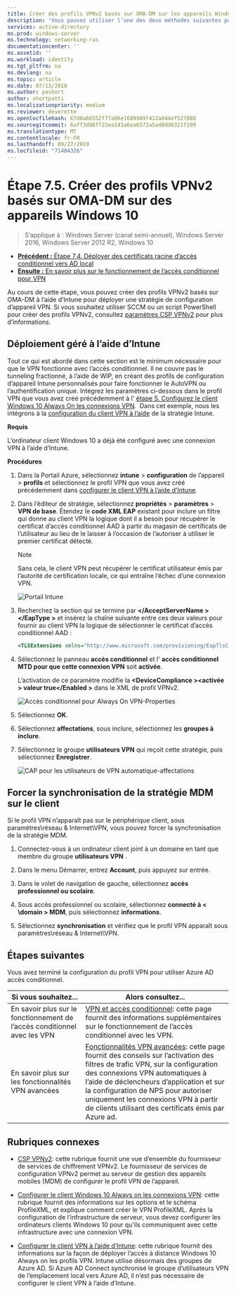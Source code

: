 ```yaml
---
title: Créer des profils VPNv2 basés sur OMA-DM sur les appareils Windows 10
description: 'Vous pouvez utiliser l’une des deux méthodes suivantes pour créer des profils VPNv2 basés sur OMA-DM. '
services: active-directory
ms.prod: windows-server
ms.technology: networking-ras
documentationcenter: ''
ms.assetid: ''
ms.workload: identity
ms.tgt_pltfrm: na
ms.devlang: na
ms.topic: article
ms.date: 07/13/2018
ms.author: pashort
author: shortpatti
ms.localizationpriority: medium
ms.reviewer: deverette
ms.openlocfilehash: 67d8a66552f77a66e1689989f412a844ef527880
ms.sourcegitcommit: 6aff3d88ff22ea141a6ea6572a5ad8dd6321f199
ms.translationtype: MT
ms.contentlocale: fr-FR
ms.lasthandoff: 09/27/2019
ms.locfileid: "71404326"
---
```

# <a name="step-75-create-oma-dm-based-vpnv2-profiles-to-windows-10-devices"></a>Étape 7.5. Créer des profils VPNv2 basés sur OMA-DM sur des appareils Windows 10

>S’applique à : Windows Server (canal semi-annuel), Windows Server 2016, Windows Server 2012 R2, Windows 10

- [**Précédent :** Étape 7,4. Déployer des certificats racine d’accès conditionnel vers AD local](vpn-deploy-cond-access-root-cert-to-on-premise-ad.md)
- [**Ensuite :** En savoir plus sur le fonctionnement de l’accès conditionnel pour VPN](https://docs.microsoft.com/windows/access-protection/vpn/vpn-conditional-access)

Au cours de cette étape, vous pouvez créer des profils VPNv2 basés sur OMA-DM à l’aide d’Intune pour déployer une stratégie de configuration d’appareil VPN. Si vous souhaitez utiliser SCCM ou un script PowerShell pour créer des profils VPNv2, consultez [paramètres CSP VPNv2](https://docs.microsoft.com/windows/client-management/mdm/vpnv2-csp) pour plus d’informations. 

## <a name="managed-deployment-using-intune"></a>Déploiement géré à l’aide d’Intune

Tout ce qui est abordé dans cette section est le minimum nécessaire pour que le VPN fonctionne avec l’accès conditionnel. Il ne couvre pas le tunneling fractionné, à l’aide de WIP, en créant des profils de configuration d’appareil Intune personnalisés pour faire fonctionner le AutoVPN ou l’authentification unique. Intégrez les paramètres ci-dessous dans le profil VPN que vous avez créé précédemment à l' [étape 5. Configurez le client Windows 10 Always On les connexions VPN](always-on-vpn/deploy/vpn-deploy-client-vpn-connections.md).  Dans cet exemple, nous les intégrons à la [configuration du client VPN à l’aide](always-on-vpn/deploy/vpn-deploy-client-vpn-connections.md#configure-the-vpn-client-by-using-intune) de la stratégie Intune. 

**Requis**

L’ordinateur client Windows 10 a déjà été configuré avec une connexion VPN à l’aide d’Intune.   


**Procédures**

1. Dans la Portail Azure, sélectionnez **intune** > **configuration** de l’appareil > **profils** et sélectionnez le profil VPN que vous avez créé précédemment dans [configurer le client VPN à l’aide d’Intune](always-on-vpn/deploy/vpn-deploy-client-vpn-connections.md#configure-the-vpn-client-by-using-intune).
    
2. Dans l’éditeur de stratégie, sélectionnez **propriétés** > **paramètres** > **VPN de base**. Étendez le **code XML EAP** existant pour inclure un filtre qui donne au client VPN la logique dont il a besoin pour récupérer le certificat d’accès conditionnel AAD à partir du magasin de certificats de l’utilisateur au lieu de le laisser à l’occasion de l’autoriser à utiliser le premier certificat détecté.

    >[!NOTE]
    >Sans cela, le client VPN peut récupérer le certificat utilisateur émis par l’autorité de certification locale, ce qui entraîne l’échec d’une connexion VPN.

    ![Portail Intune](../../media/Always-On-Vpn/intune-eap-xml.png)

3. Recherchez la section qui se termine par **\</AcceptServerName >\</EapType >** et insérez la chaîne suivante entre ces deux valeurs pour fournir au client VPN la logique de sélectionner le certificat d’accès conditionnel AAD :

    ```XML
    <TLSExtensions xmlns="http://www.microsoft.com/provisioning/EapTlsConnectionPropertiesV2"><FilteringInfo xmlns="http://www.microsoft.com/provisioning/EapTlsConnectionPropertiesV3"><EKUMapping><EKUMap><EKUName>AAD Conditional Access</EKUName><EKUOID>1.3.6.1.4.1.311.87</EKUOID></EKUMap></EKUMapping><ClientAuthEKUList Enabled="true"><EKUMapInList><EKUName>AAD Conditional Access</EKUName></EKUMapInList></ClientAuthEKUList></FilteringInfo></TLSExtensions>
    ```

4. Sélectionnez le panneau **accès conditionnel** et l' **accès conditionnel MTD pour que cette connexion VPN** soit **activée**.
   
   L’activation de ce paramètre modifie la **\<DeviceCompliance >\<activée > valeur true\</Enabled >** dans le XML de profil VPNv2.

    ![Accès conditionnel pour Always On VPN-Properties](../../media/Always-On-Vpn/vpn-conditional-access-azure-ad.png)

5. Sélectionnez **OK**.

6. Sélectionnez **affectations**, sous inclure, sélectionnez les **groupes à inclure**.

7. Sélectionnez le groupe **utilisateurs VPN** qui reçoit cette stratégie, puis sélectionnez **Enregistrer**.

    ![CAP pour les utilisateurs de VPN automatique-affectations](../../media/Always-On-Vpn/cap-for-auto-vpn-users-assignments.png)

## <a name="force-mdm-policy-sync-on-the-client"></a>Forcer la synchronisation de la stratégie MDM sur le client

Si le profil VPN n’apparaît pas sur le périphérique client, sous paramètres\\réseau & Internet\\VPN, vous pouvez forcer la synchronisation de la stratégie MDM.

1. Connectez-vous à un ordinateur client joint à un domaine en tant que membre du groupe **utilisateurs VPN** .

2. Dans le menu Démarrer, entrez **Account**, puis appuyez sur entrée.

3. Dans le volet de navigation de gauche, sélectionnez **accès professionnel ou scolaire**.

4. Sous accès professionnel ou scolaire, sélectionnez **connecté à < \domain > MDM**, puis sélectionnez **informations**.

5. Sélectionnez **synchronisation** et vérifiez que le profil VPN apparaît sous paramètres\\réseau & Internet\\VPN.


## <a name="next-steps"></a>Étapes suivantes

Vous avez terminé la configuration du profil VPN pour utiliser Azure AD accès conditionnel. 

|Si vous souhaitez...  |Alors consultez...  |
|---------|---------|
|En savoir plus sur le fonctionnement de l’accès conditionnel avec les VPN  |[VPN et accès conditionnel](https://docs.microsoft.com/windows/access-protection/vpn/vpn-conditional-access): cette page fournit des informations supplémentaires sur le fonctionnement de l’accès conditionnel avec les VPN.      |
|En savoir plus sur les fonctionnalités VPN avancées  |[Fonctionnalités VPN avancées](always-on-vpn/deploy/always-on-vpn-adv-options.md#advanced-vpn-features): cette page fournit des conseils sur l’activation des filtres de trafic VPN, sur la configuration des connexions VPN automatiques à l’aide de déclencheurs d’application et sur la configuration de NPS pour autoriser uniquement les connexions VPN à partir de clients utilisant des certificats émis par Azure ad.        |


## <a name="related-topics"></a>Rubriques connexes

- [CSP VPNv2](https://msdn.microsoft.com/windows/hardware/commercialize/customize/mdm/vpnv2-csp): cette rubrique fournit une vue d’ensemble du fournisseur de services de chiffrement VPNv2. Le fournisseur de services de configuration VPNv2 permet au serveur de gestion des appareils mobiles (MDM) de configurer le profil VPN de l’appareil.

- [Configurer le client Windows 10 Always on les connexions VPN](https://docs.microsoft.com/windows-server/remote/remote-access/vpn/always-on-vpn/deploy/vpn-deploy-client-vpn-connections): cette rubrique fournit des informations sur les options et le schéma ProfileXML, et explique comment créer le VPN ProfileXML. Après la configuration de l’infrastructure de serveur, vous devez configurer les ordinateurs clients Windows 10 pour qu’ils communiquent avec cette infrastructure avec une connexion VPN. 

- [Configurer le client VPN à l’aide d’Intune](https://docs.microsoft.com/windows-server/remote/remote-access/vpn/always-on-vpn/deploy/vpn-deploy-client-vpn-connections#configure-the-vpn-client-by-using-intune): cette rubrique fournit des informations sur la façon de déployer l’accès à distance Windows 10 Always on les profils VPN. Intune utilise désormais des groupes de Azure AD. Si Azure AD Connect synchronisé le groupe d’utilisateurs VPN de l’emplacement local vers Azure AD, il n’est pas nécessaire de configurer le client VPN à l’aide d’Intune.
